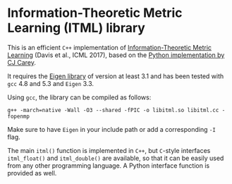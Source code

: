 Information-Theoretic Metric Learning (ITML) library
====================================================

This is an efficient `C++` implementation of [Information-Theoretic Metric Learning][1] (Davis et al., ICML 2017),
based on the [Python implementation by CJ Carey][2].

It requires the [Eigen library][3] of version at least 3.1 and has been tested with `gcc` 4.8 and 5.3 and `Eigen` 3.3.

Using `gcc`, the library can be compiled as follows:

    g++ -march=native -Wall -O3 --shared -fPIC -o libitml.so libitml.cc -fopenmp

Make sure to have `Eigen` in your include path or add a corresponding `-I` flag.

The main `itml()` function is implemented in `C++`, but `C`-style interfaces `itml_float()` and `itml_double()` are available,
so that it can be easily used from any other programming language. A Python interface function is provided as well.

[1]: http://www.cs.utexas.edu/users/pjain/itml/
[2]: https://github.com/all-umass/metric-learn/blob/master/metric_learn/itml.py
[3]: http://eigen.tuxfamily.org/
